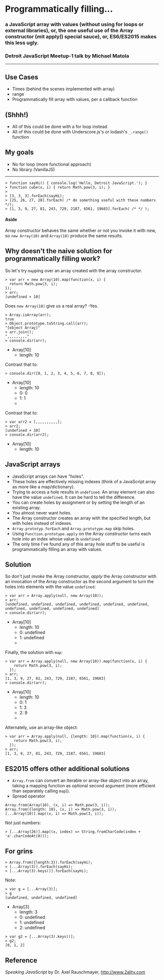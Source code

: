 # Programmatically filling...

### a JavaScript array with values (without using for loops or external libraries), or, the one useful use of the Array constructor (mit apply() special sauce), or, ES6/ES2015 makes this less ugly.

### Detroit JavaScript Meetup-1 talk by Michael Matola

---

## Use Cases

* Times (behind the scenes implemented with array)
* range
* Programmatically fill array with values, per a callback function

## (Shhh!)

* All of this could be done with a for loop instead
* All of this could be done with Underscore.js's or lodash's `_.range()` function

## My goals
* No for loop (more functional approach)
* No library (VanillaJS)

---

```
> function sayHi() { console.log('Hello, Detroit JavaScript.'); }
> function cube(x, i) { return Math.pow(3, i); }
>
> [3, 3, 3].forEach(sayHi);
> [25, 26, 27, 28].forEach( /* do something useful with these numbers */);
> [1, 3, 9, 27, 81, 243, 729, 2187, 6561, 19683].forEach( /* */ );
```

#### Aside

Array constructor behaves the same whether or not you invoke it with new, so `new Array(10)` and `Array(10)` produce the same results.

## Why doesn't the naive solution for programmatically filling work?

So let's try `map`ping over an array created with the array constructor.

```
> var arr = new Array(10).map(function(x, i) {
  return Math.pow(3, i);
});
> arr;
[undefined × 10]
```

Does `new Array(10)` give us a real array? -Yes.

```
> Array.isArray(arr);
true
> Object.prototype.toString.call(arr);
"[object Array]"
> arr.join();
",,,,,,,,,"
> console.dir(arr);
```

* Array[10]
  * length: 10

Contrast that to:

```
> console.dir([0, 1, 2, 3, 4, 5, 6, 7, 8, 9]);  
```

* Array[10]
  * length: 10
  * 0: 0
  * 1: 1
  * <and so forth>

Contrast that to:

```
> var arr2 = [,,,,,,,,,,];
> arr2;
[undefined × 10]
> console.dir(arr2);
```

* Array[10]
  * length: 10

## JavaScript arrays

* JavaScript arrays can have "holes".
* These holes are effectively missing indexes (think of a JavaScript array as more like a map/dictionary).
* Trying to access a hole results in `undefined`. An array element can also have the value `undefined`. It can be hard to tell the difference.
* You can create holes by assignment or by setting the length of an existing array.
* You almost never want holes.
* The Array constructor creates an array with the specified length, but with holes instead of indexes.
* `Array.prototyp.forEach` and `Array.prototype.map` skip holes.
* Using `Function.prototype.apply` on the Array constructor turns each hole into an index whose value is `undefined`.
* The only time I've found any of this array hole stuff to be useful is programmatically filling an array with values.

## Solution

So don't just *invoke* the Array constructor, *apply* the Array constructor with an invocation of the Array constructor as the second argument to turn the holes into elements with the value `undefined`:

```
> var arr = Array.apply(null, new Array(10));
> arr;
[undefined, undefined, undefined, undefined, undefined, undefined, undefined, undefined, undefined, undefined]
> console.dir(arr);
```

* Array[10]
  * length: 10
  * 0: undefined
  * 1: undefined
  * <and so forth>

Finally, the solution with `map`:

```
> var arr = Array.apply(null, new Array(10)).map(function(x, i) {
    return Math.pow(3, i);
  });
> arr;
[1, 3, 9, 27, 81, 243, 729, 2187, 6561, 19683]
> console.dir(arr);
```

* Array[10]
  * length: 10
  * 0: 1
  * 1: 3
  * 2: 9
  * <and so forth>

Alternately, use an array-like object:

```
> var arr = Array.apply(null, {length: 10}).map(function(x, i) {
    return Math.pow(3, i);
  });
> arr;
[1, 3, 9, 27, 81, 243, 729, 2187, 6561, 19683]
```

## ES2015 offers other additional solutions

* `Array.from` can convert an Iterable or array-like object into an array, taking a mapping function as optional second argument (more efficient than separately calling `map`)).
* Spread operator

```
Array.from(Array(10), (x, i) => Math.pow(3, i));
Array.from({length: 10}, (x, i) => Math.pow(3, i));
[...Array(10)].map((x, i) => Math.pow(3, i));
```

Not just numbers:

```
> [...Array(26)].map((x, index) => String.fromCharCode(index + 'a'.charCodeAt(0)));
```

## For grins

```
> Array.from({length:3}).forEach(sayHi);
> [...Array(3)].forEach(sayHi);
> [...Array(3).keys()].forEach(sayHi);
```

Note:

```
> var g = [...Array(3)];
> g
[undefined, undefined, undefined]
```

* Array[3]
  * length: 3
  * 0: undefined
  * 1: undefined
  * 2: undefined

```
> var g2 = [...Array(3).keys()];
> g2;
[0, 1, 2]
```

## Reference

*Speaking JavaScript* by Dr. Axel Rauschmayer, http://www.2ality.com
